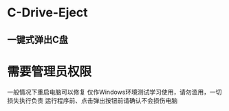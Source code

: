 # C-Drive-Eject
## 一键式弹出C盘
# 需要管理员权限
一般情况下重启电脑可以修复
仅作Windows环境测试学习使用，请勿滥用，一切损失执行负责
运行程序前、点击弹出按钮前请确认不会损伤电脑
